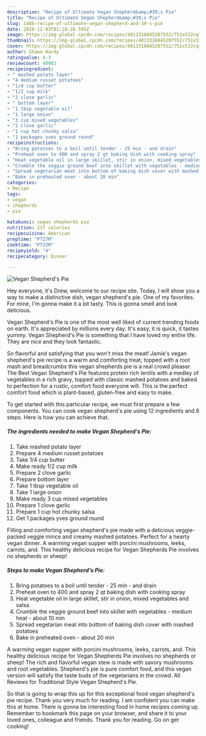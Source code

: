 ```yaml
---
description: "Recipe of Ultimate Vegan Shepherd&amp;#39;s Pie"
title: "Recipe of Ultimate Vegan Shepherd&amp;#39;s Pie"
slug: 1486-recipe-of-ultimate-vegan-shepherd-and-39-s-pie
date: 2020-12-03T01:18:28.595Z
image: https://img-global.cpcdn.com/recipes/4813316845207552/751x532cq70/vegan-shepherds-pie-recipe-main-photo.jpg
thumbnail: https://img-global.cpcdn.com/recipes/4813316845207552/751x532cq70/vegan-shepherds-pie-recipe-main-photo.jpg
cover: https://img-global.cpcdn.com/recipes/4813316845207552/751x532cq70/vegan-shepherds-pie-recipe-main-photo.jpg
author: Shawn Hardy
ratingvalue: 4.3
reviewcount: 48081
recipeingredient:
- " mashed potato layer"
- "4 medium russet potatoes"
- "1/4 cup butter"
- "1/2 cup milk"
- "2 clove garlic"
- " bottom layer"
- "1 tbsp vegetable oil"
- "1 large onion"
- "3 cup mixed vegetables"
- "1 clove garlic"
- "1 cup hot chunky salsa"
- "1 packages yves ground round"
recipeinstructions:
- "Bring potatoes to a boil until tender - 25 min - and drain"
- "Preheat oven to 400 and spray 2 qt baking dish with cooking spray"
- "Heat vegetable oil in large skillet, stir in onion, mixed vegetables and salsa."
- "Crumble the veggie ground beef into skillet with vegetables - medium heat - about 10 min"
- "Spread vegetarian meat into bottom of baking dish cover with mashed potatoes"
- "Bake in preheated oven - about 20 min"
categories:
- Recipe
tags:
- vegan
- shepherds
- pie

katakunci: vegan shepherds pie 
nutrition: 237 calories
recipecuisine: American
preptime: "PT27M"
cooktime: "PT33M"
recipeyield: "4"
recipecategory: Dinner

---
```



![Vegan Shepherd&#39;s Pie](https://img-global.cpcdn.com/recipes/4813316845207552/751x532cq70/vegan-shepherds-pie-recipe-main-photo.jpg)

Hey everyone, it's Drew, welcome to our recipe site. Today, I will show you a way to make a distinctive dish, vegan shepherd&#39;s pie. One of my favorites. For mine, I'm gonna make it a bit tasty. This is gonna smell and look delicious.

Vegan Shepherd&#39;s Pie is one of the most well liked of current trending foods on earth. It's appreciated by millions every day. It's easy, it is quick, it tastes yummy. Vegan Shepherd&#39;s Pie is something that I have loved my entire life. They are nice and they look fantastic.

So flavorful and satisfying that you won&#39;t miss the meat! Jamie&#39;s vegan shepherd&#39;s pie recipe is a warm and comforting treat; topped with a root mash and breadcrumbs this vegan shepherds pie is a real crowd pleaser. The Best Vegan Shepherd&#39;s Pie features protein rich lentils with a medley of vegetables in a rich gravy, topped with classic mashed potatoes and baked to perfection for a rustic, comfort food everyone will. This is the perfect comfort food which is plant-based, gluten-free and easy to make.


To get started with this particular recipe, we must first prepare a few components. You can cook vegan shepherd&#39;s pie using 12 ingredients and 6 steps. Here is how you can achieve that.

<!--inarticleads1-->

##### The ingredients needed to make Vegan Shepherd&#39;s Pie:

1. Take  mashed potato layer
1. Prepare 4 medium russet potatoes
1. Take 1/4 cup butter
1. Make ready 1/2 cup milk
1. Prepare 2 clove garlic
1. Prepare  bottom layer
1. Take 1 tbsp vegetable oil
1. Take 1 large onion
1. Make ready 3 cup mixed vegetables
1. Prepare 1 clove garlic
1. Prepare 1 cup hot chunky salsa
1. Get 1 packages yves ground round


Filling and comforting vegan shepherd&#39;s pie made with a delicious veggie-packed veggie mince and creamy mashed potatoes. Perfect for a hearty vegan dinner. A warming vegan supper with porcini mushrooms, leeks, carrots, and. This healthy delicious recipe for Vegan Shepherds Pie involves no shepherds or sheep! 

<!--inarticleads2-->

##### Steps to make Vegan Shepherd&#39;s Pie:

1. Bring potatoes to a boil until tender - 25 min - and drain
1. Preheat oven to 400 and spray 2 qt baking dish with cooking spray
1. Heat vegetable oil in large skillet, stir in onion, mixed vegetables and salsa.
1. Crumble the veggie ground beef into skillet with vegetables - medium heat - about 10 min
1. Spread vegetarian meat into bottom of baking dish cover with mashed potatoes
1. Bake in preheated oven - about 20 min


A warming vegan supper with porcini mushrooms, leeks, carrots, and. This healthy delicious recipe for Vegan Shepherds Pie involves no shepherds or sheep! The rich and flavorful vegan stew is made with savory mushrooms and root vegetables. Shepherd&#39;s pie is pure comfort food, and this vegan version will satisfy the taste buds of the vegetarians in the crowd. All Reviews for Traditional Style Vegan Shepherd&#39;s Pie. 

So that is going to wrap this up for this exceptional food vegan shepherd&#39;s pie recipe. Thank you very much for reading. I am confident you can make this at home. There is gonna be interesting food in home recipes coming up. Remember to bookmark this page on your browser, and share it to your loved ones, colleague and friends. Thank you for reading. Go on get cooking!
